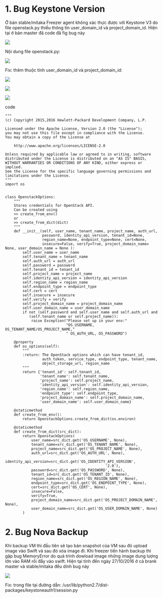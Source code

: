# 1. Bug Keystone Version

Ở bản stable/mitaka Freezer agent không xác thực được với Keystone V3 do file openstack.py thiếu thông tin user_domain_id và project_domain_id. Hiện tại ở bản master đã code đã fig bug này

![](http://image.prntscr.com/image/d9a62cf43b9446298564a028be099e57.png)

Nội dung file openstack.py:


![](http://image.prntscr.com/image/167d4ce50e66400b908121ba58114103.png)


Fix: thêm thuộc tính  user_domain_id và project_domain_id:

![](http://image.prntscr.com/image/808d252cd6d8437e819c3e52e09050c3.png)


![](http://image.prntscr.com/image/92ac125300794678b7ebd4aab200718e.png)


![](http://image.prntscr.com/image/9ec0ec1100334bf7b05a6b6514a82f64.png)


code

```
"""
(c) Copyright 2015,2016 Hewlett-Packard Development Company, L.P.

Licensed under the Apache License, Version 2.0 (the "License");
you may not use this file except in compliance with the License.
You may obtain a copy of the License at

    http://www.apache.org/licenses/LICENSE-2.0

Unless required by applicable law or agreed to in writing, software
distributed under the License is distributed on an "AS IS" BASIS,
WITHOUT WARRANTIES OR CONDITIONS OF ANY KIND, either express or implied.
See the License for the specific language governing permissions and
limitations under the License.
"""
import os


class OpenstackOptions:
    """
    Stores credentials for OpenStack API.
    Can be created using
    >> create_from_env()
    or
    >> create_from_dict(dict)
    """
    def __init__(self, user_name, tenant_name, project_name, auth_url,
                 password, identity_api_version, tenant_id=None,
                 region_name=None, endpoint_type=None, cert=None,
                 insecure=False, verify=True, project_domain_name= None, user_domain_name = None ):
        self.user_name = user_name
        self.tenant_name = tenant_name
        self.auth_url = auth_url
        self.password = password
        self.tenant_id = tenant_id
        self.project_name = project_name
        self.identity_api_version = identity_api_version
        self.region_name = region_name
        self.endpoint_type = endpoint_type
        self.cert = cert
        self.insecure = insecure
        self.verify = verify
        self.project_domain_name = project_domain_name
        self.user_domain_name = user_domain_name
        if not (self.password and self.user_name and self.auth_url and
           (self.tenant_name or self.project_name)):
            raise Exception("Please set up in your env:"
                            "OS_USERNAME, OS_TENANT_NAME/OS_PROJECT_NAME,"
                            " OS_AUTH_URL, OS_PASSWORD")

    @property
    def os_options(self):
        """
        :return: The OpenStack options which can have tenant_id,
                 auth_token, service_type, endpoint_type, tenant_name,
                 object_storage_url, region_name
        """
        return {'tenant_id': self.tenant_id,
                'tenant_name': self.tenant_name,
                'project_name': self.project_name,
                'identity_api_version': self.identity_api_version,
                'region_name': self.region_name,
                'endpoint_type': self.endpoint_type,
                'project_domain_name': self.project_domain_name,
                'user_domain_name': self.user_domain_name}

    @staticmethod
    def create_from_env():
        return OpenstackOptions.create_from_dict(os.environ)

    @staticmethod
    def create_from_dict(src_dict):
        return OpenstackOptions(
            user_name=src_dict.get('OS_USERNAME', None),
            tenant_name=src_dict.get('OS_TENANT_NAME', None),
            project_name=src_dict.get('OS_PROJECT_NAME', None),
            auth_url=src_dict.get('OS_AUTH_URL', None),
            identity_api_version=src_dict.get('OS_IDENTITY_API_VERSION',
                                              '2.0'),
            password=src_dict.get('OS_PASSWORD', None),
            tenant_id=src_dict.get('OS_TENANT_ID', None),
            region_name=src_dict.get('OS_REGION_NAME', None),
            endpoint_type=src_dict.get('OS_ENDPOINT_TYPE', None),
            cert=src_dict.get('OS_CERT', None),
            insecure=False,
            verify=True,
            project_domain_name=src_dict.get('OS_PROJECT_DOMAIN_NAME', None),
            user_domain_name=src_dict.get('OS_USER_DOMAIN_NAME', None)
        )

```

# 2. Bug Nova Backup

Khi backup VM thì đầu tiên sẽ tạo  bản snapshot của VM sau đó upload image vào Swift và sau đó xóa image đi. Khi freezer tiến hành backup thì gặp bug MemoryError do quá trình dowload image những image dung lượng lớn vào RAM rồi đẩy vào swift. Hiện tại tính đến ngày 27/10/2016 ở cả brank master và stable/mitaka đều dính bug này 

![](http://image.prntscr.com/image/270b0d48e16a45b1a257283df3511ee0.png)


Fix: trong file tại đường dẫn: /usr/lib/python2.7/dist-packages/keystoneauth1/session.py
